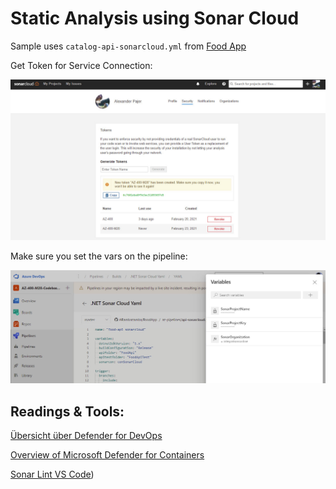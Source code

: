 # Static Analysis using Sonar Cloud

Sample uses `catalog-api-sonarcloud.yml` from [Food App](https://github.com/arambazamba/food-app)

Get Token for Service Connection:

![sonar-token](_images/sonar-token.jpg)

Make sure you set the vars on the pipeline:

![sonar-vars](_images/sonar-vars.jpg)

## Readings & Tools:

[Übersicht über Defender for DevOps](https://learn.microsoft.com/de-de/azure/defender-for-cloud/defender-for-devops-introduction?ocid=AID754288&wt.mc_id=azfr-c9-scottha%2CCFID0709)

[Overview of Microsoft Defender for Containers](https://learn.microsoft.com/en-us/azure/defender-for-cloud/defender-for-containers-introduction)

[Sonar Lint VS Code](https://marketplace.visualstudio.com/items?itemName=SonarSource.sonarlint-vscode))